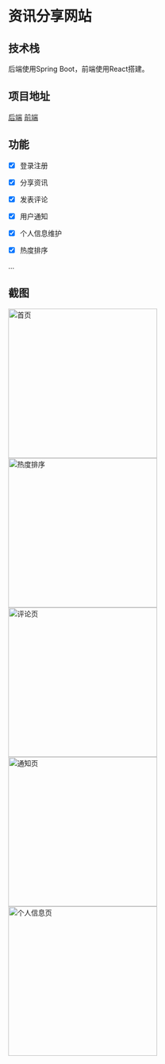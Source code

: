 # 资讯分享网站

## 技术栈
后端使用Spring Boot，前端使用React搭建。

## 项目地址
[后端](https://github.com/zijian-z/news)
[前端](https://github.com/zijian-z/news-react)

## 功能
- [x] 登录注册
- [x] 分享资讯
- [x] 发表评论
- [x] 用户通知
- [x] 个人信息维护
- [x] 热度排序


...

## 截图
<kbd>
<img src="https://raw.githubusercontent.com/zijian-z/news/master/img/index.png" alt="首页" width="300"/>
</kbd>
<kbd>
<img src="https://raw.githubusercontent.com/zijian-z/news/master/img/hot.png" alt="热度排序" width="300"/>
</kbd>
<kbd>
<img src="https://raw.githubusercontent.com/zijian-z/news/master/img/share.png" alt="评论页" width="300"/>
</kbd>
<kbd>
<img src="https://raw.githubusercontent.com/zijian-z/news/master/img/space.png" alt="通知页" width="300"/>
</kbd>
<kbd>
<img src="https://raw.githubusercontent.com/zijian-z/news/master/img/profile.png" alt="个人信息页" width="300"/>
</kbd>

